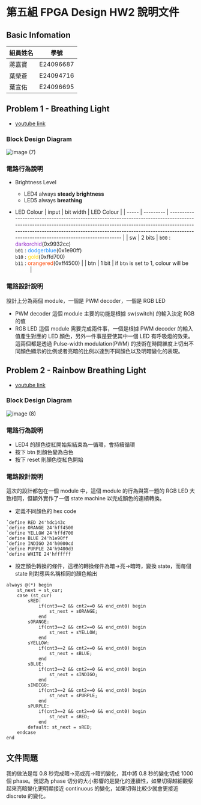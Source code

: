 # 第五組 FPGA Design HW2 說明文件

## Basic Infomation

| 組員姓名 | 學號      |
| -------- | --------- |
| 蔣嘉寶   | E24096687 |
| 葉榮蒼   | E24094716 |
| 葉宣佑   | E24096695 |



## Problem 1 - Breathing Light

- [youtube link](https://youtu.be/awRDKmbT3NU)

### Block Design Diagram

![image (7)](https://hackmd.io/_uploads/S1JOFNYeR.png)

### 電路行為說明

- Brightness Level
    - LED4 always **steady brightness**
    - LED5 always **breathing**

- LED Colour
  | input | bit width | LED Colour                                                                                                                                                                                                                                                                           |
  | ----- | --------- | ------------------------------------------------------------------------------------------------------------------------------------------------------------------------------------------------------------------------------------------------------------------------------------ |
  | sw    | 2 bits    | `b00` : <span style="color: darkorchid;">darkorchid</span>(0x9932cc) <br> `b01` : <span style="color: dodgerblue;">dodgerblue</span>(0x1e90ff) <br> `b10` : <span style="color: gold;">gold</span>(0xffd700) <br> `b11` : <span style="color: orangered;">orangered</span>(0xff4500) |
  | btn   | 1 bit     | if `btn` is set to 1, colour will be <span style="color: white;">white</span>                                                                                                                                                                                                        |

### 電路設計說明

設計上分為兩個 module，一個是 PWM decoder，一個是 RGB LED

- PWM decoder
    這個 module 主要的功能是根據 sw(switch) 的輸入決定 RGB 的值
- RGB LED
    這個 module 需要完成兩件事，一個是根據 PWM decoder 的輸入值產生對應的 LED 顏色，另外一件事是要使其中一個 LED 有呼吸燈的效果。這兩個都是透過 Pulse-width modulation(PWM) 的技術在時間維度上切出不同顏色顯示的比例或者亮暗的比例以達到不同顏色以及明暗變化的表現。

## Problem 2 - Rainbow Breathing Light

- [youtube link](https://youtube.com/shorts/vUJnZLJ0TWk)

### Block Design Diagram

![image (8)](https://hackmd.io/_uploads/BJC6a4YxR.png)

### 電路行為說明

- LED4 的顏色從紅開始紫結束為一循環，會持續循環
- 按下 btn 則顏色變為白色
- 按下 reset 則顏色從紅色開始

### 電路設計說明

這次的設計都包在一個 module 中，這個 module 的行為與第一題的 RGB LED 大致相同，但額外實作了一個 state machine 以完成顏色的連續轉換。

- 定義不同顏色的 hex code
```verilog=
`define RED 24'hdc143c
`define ORANGE 24'hff4500
`define YELLOW 24'hffd700
`define BLUE 24'h1e90ff
`define INDIGO 24'h0000cd
`define PURPLE 24'h9400d3
`define WHITE 24'hffffff
```
- 設定顏色轉換的條件，這裡的轉換條件為暗->亮->暗時，變換 state，而每個 state 則對應與名稱相同的顏色輸出
```verilog=
always @(*) begin
    st_next = st_cur;
    case (st_cur)
        sRED:
            if(cnt3==2 && cnt2==0 && end_cnt0) begin
                st_next = sORANGE;
            end
        sORANGE:
            if(cnt3==2 && cnt2==0 && end_cnt0) begin
                st_next = sYELLOW;
            end
        sYELLOW:
            if(cnt3==2 && cnt2==0 && end_cnt0) begin
                st_next = sBLUE;
            end       
        sBLUE:
            if(cnt3==2 && cnt2==0 && end_cnt0) begin
                st_next = sINDIGO;
            end
        sINDIGO:
            if(cnt3==2 && cnt2==0 && end_cnt0) begin
                st_next = sPURPLE;
            end
        sPURPLE:
            if(cnt3==2 && cnt2==0 && end_cnt0) begin
                st_next = sRED;
            end
        default: st_next = sRED;
    endcase
end
```

## 文件問題

我的做法是每 0.8 秒完成暗->亮或亮->暗的變化，其中將 0.8 秒的變化切成 1000 個 phase。我認為 phase 切分的大小影響的是變化的連續性，如果切得越細觀察起來亮暗變化更明顯接近 continuous 的變化，如果切得比較少就會更接近 discrete 的變化。